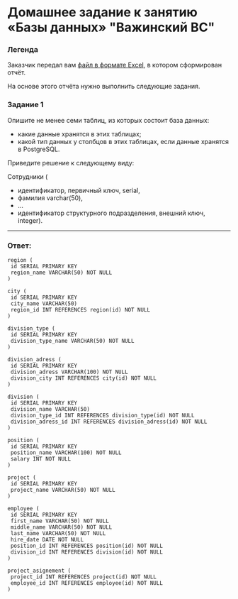 # Домашнее задание к занятию «Базы данных» "Важинский ВС"

### Легенда

Заказчик передал вам [файл в формате Excel](https://github.com/netology-code/sdb-homeworks/blob/main/resources/hw-12-1.xlsx), в котором сформирован отчёт. 

На основе этого отчёта нужно выполнить следующие задания.

### Задание 1

Опишите не менее семи таблиц, из которых состоит база данных:

- какие данные хранятся в этих таблицах;
- какой тип данных у столбцов в этих таблицах, если данные хранятся в PostgreSQL.

Приведите решение к следующему виду:

Сотрудники (

- идентификатор, первичный ключ, serial,
- фамилия varchar(50),
- ...
- идентификатор структурного подразделения, внешний ключ, integer).

---

### Ответ:

```shell script
region (
 id SERIAL PRIMARY KEY
 region_name VARCHAR(50) NOT NULL 
)

city (
 id SERIAL PRIMARY KEY
 city_name VARCHAR(50)
 region_id INT REFERENCES region(id) NOT NULL 
)

division_type (
 id SERIAL PRIMARY KEY
 division_type_name VARCHAR(50) NOT NULL
)

division_adress (
 id SERIAL PRIMARY KEY
 division_adress VARCHAR(100) NOT NULL
 division_city INT REFERENCES city(id) NOT NULL
)

division (
 id SERIAL PRIMARY KEY
 division_name VARCHAR(50)
 division_type_id INT REFERENCES division_type(id) NOT NULL
 division_adress_id INT REFERENCES division_adress(id) NOT NULL 
)

position (
 id SERIAL PRIMARY KEY
 position_name VARCHAR(100) NOT NULL
 salary INT NOT NULL
)

project (
 id SERIAL PRIMARY KEY
 project_name VARCHAR(50) NOT NULL
)

employee (
 id SERIAL PRIMARY KEY
 first_name VARCHAR(50) NOT NULL
 middle_name VARCHAR(50) NOT NULL
 last_name VARCHAR(50) NOT NULL
 hire_date DATE NOT NULL
 position_id INT REFERENCES position(id) NOT NULL
 division_id INT REFERENCES division(id) NOT NULL
)

project_asignement (
 project_id INT REFERENCES project(id) NOT NULL 
 employee_id INT REFERENCES employee(id) NOT NULL 
)
```
